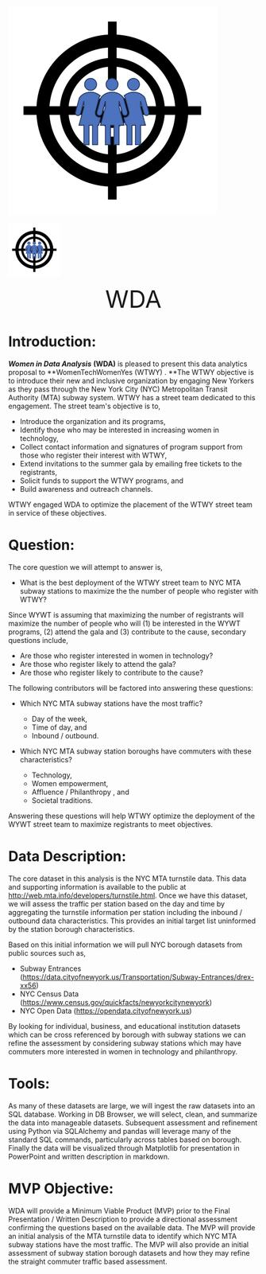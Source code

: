 ![](https://github.com/arbgar/metis/blob/main/EDA/Project/image-20210908140426687.png)

<img src="https://github.com/arbgar/metis/blob/main/EDA/Project/image-20210908140426687.png" style="zoom:25%" />

<p align = "center"><font size="8"> WDA </font>
</p>


# Introduction:

***Women in Data Analysis*** **(WDA)** is pleased to present this data analytics proposal to **WomenTechWomenYes (WTWY) . **The WTWY objective is to introduce their new and inclusive organization by engaging New Yorkers as they pass through the New York City (NYC) Metropolitan Transit Authority (MTA) subway system.  WTWY has a street team dedicated to this engagement.  The street team's objective is to,

- Introduce the organization and its programs,
- Identify those who may be interested in increasing women in technology, 
- Collect contact information and signatures of program support from those who register their interest with WTWY,
- Extend invitations to the summer gala by emailing free tickets to the registrants, 
- Solicit funds to support the WTWY programs, and 
- Build awareness and outreach channels.

WTWY engaged WDA to optimize the placement of the WTWY street team in service of these objectives.

# Question:

The core question we will attempt to answer is, 

- What is the best deployment of the WTWY street team to NYC MTA subway stations to maximize the the number of people who register with WTWY?

Since WYWT is assuming that maximizing the number of registrants will maximize the number of people who will (1) be interested in the WYWT programs, (2) attend the gala and (3) contribute to the cause, secondary questions include,

- Are those who register interested in women in technology?
- Are those who register likely to attend the gala?
- Are those who register likely to contribute to the cause?

The following contributors will be factored into answering these questions:

- Which NYC MTA subway stations have the most traffic?
  - Day of the week,
  - Time of day, and
  - Inbound / outbound.

- Which NYC MTA subway station boroughs have commuters with these characteristics?
  - Technology,
  - Women empowerment,
  - Affluence / Philanthropy , and
  - Societal traditions.

Answering these questions will help WTWY optimize the deployment of the WYWT street team to maximize registrants to meet objectives.

# Data Description:

The core dataset in this analysis is the NYC MTA turnstile data.  This data and supporting information is available to the public at http://web.mta.info/developers/turnstile.html. Once we have this dataset, we will assess the traffic per station based on the day and time by aggregating the turnstile information per station including the inbound / outbound data characteristics. This provides an initial target list uninformed by the station borough characteristics.

Based on this initial information we will pull NYC borough datasets from public sources such as,

- Subway Entrances (https://data.cityofnewyork.us/Transportation/Subway-Entrances/drex-xx56)
- NYC Census Data (https://www.census.gov/quickfacts/newyorkcitynewyork)
- NYC Open Data (https://opendata.cityofnewyork.us)

By looking for individual, business, and educational institution datasets which can be cross referenced by borough with subway stations we can refine the assessment by considering subway stations which may have commuters more interested in women in technology and philanthropy.

# Tools:

As many of these datasets are large, we will ingest the raw datasets into an SQL database. Working in DB Browser, we will select, clean, and summarize the data into manageable datasets.  Subsequent assessment and refinement using Python via SQLAlchemy and pandas will leverage many of the standard SQL commands, particularly across tables based on borough. Finally the data will be visualized through Matplotlib for presentation in PowerPoint and written description in markdown.

# MVP Objective:

WDA will provide a Minimum Viable Product (MVP) prior to the Final Presentation / Written Description to provide a directional assessment confirming the questions based on the available data.  The MVP will provide an initial analysis of the MTA turnstile data to identify which NYC MTA subway stations have the most traffic. The MVP will also provide an initial assessment of subway station borough datasets and how they may refine the straight commuter traffic based assessment.